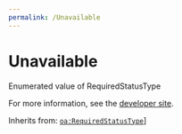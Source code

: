 ```yaml
---
permalink: /Unavailable
---
```


# Unavailable
Enumerated value of RequiredStatusType

For more information, see the [developer site](https://developer.openactive.io/data-model/types/unavailable).

Inherits from: [`oa:RequiredStatusType`](https://openactive.io/RequiredStatusType)]
